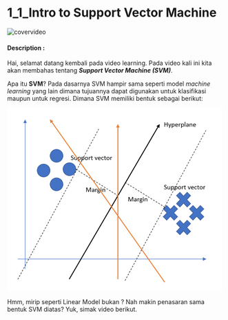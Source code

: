 # 1_1_Intro to Support Vector Machine

![covervideo](http://bit.ly/makeaicovervideo)

#### **Description :**

Hai, selamat datang kembali pada video learning. Pada video kali ini kita akan membahas tentang **_Support Vector Machine (SVM)_**. 

Apa itu **SVM**? Pada dasarnya SVM hampir sama seperti model _machine learning_ yang lain dimana tujuannya dapat digunakan untuk klasifikasi maupun untuk regresi. Dimana SVM memiliki bentuk sebagai berikut: <br>

![assets](https://github.com/BenedictusAryo/documents_assets/raw/master/New%20CourseMap/Intermediate%20Course/2_Support%20Vector%20Machine/assets/1.png)

Hmm, mirip seperti Linear Model bukan ?
Nah makin penasaran sama bentuk SVM diatas? Yuk, simak video berikut. 
